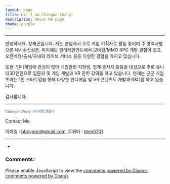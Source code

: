 ```yaml
---
layout: page
title: Hi! I am Chaegon Chang!
description: About Me page
theme: purple
---
```


- - -

안녕하세요. 장재곤입니다. 저는 현업에서 주로 게임 기획자로 활동 중이며 주 경력사항으론 네시삼십삼분, 마이에트 엔터테인먼트에서 모바일/MMO RPG 개발 경험이 있고, 오픈베타/출시/국내외 라이브 서비스 등등 다양한 경험을 가지고 있습니다. 
 
또한, 인디게임에 관심이 많아 게임관련 지망생, 업계 종사자 등등을 대상으로 주로 유니티3D엔진으로 입문자 및 게임 개발과 VR 관련 강의를 하고 있습니다. 현재는 곤군 게임즈라는 1인 스타트업을 통해 다양한 인디게임 및 VR 콘텐츠도 개발과 R&D를 하고 있습니다.

감사합니다.

- - -
 
<!-- Facebook Badge START --><a href="https://www.facebook.com/bboygon" title="Chaegon Chang" style="font-family: &quot;lucida grande&quot;,tahoma,verdana,arial,sans-serif; font-size: 11px; font-variant: normal; font-style: normal; font-weight: normal; color: #3B5998; text-decoration: none;" target="_TOP">Chaegon Chang</a><span style="font-family: &#039;lucida grande&#039;,tahoma,verdana,arial,sans-serif;font-size: 11px;line-height: 16px;font-variant: normal;font-style: normal;font-weight: normal;color: #555555;text-decoration: none;">&nbsp;|&nbsp;</span><a href="https://www.facebook.com/badges/" title="&#xd68c;&#xc6d0;&#xb2d8;&#xb9cc;&#xc758; &#xc704;&#xc82f;&#xc744; &#xb9cc;&#xb4e4;&#xc5b4;&#xbcf4;&#xc138;&#xc694;!" style="font-family: &quot;lucida grande&quot;,tahoma,verdana,arial,sans-serif; font-size: 11px; font-variant: normal; font-style: normal; font-weight: normal; color: #3B5998; text-decoration: none;" target="_TOP">내 위젯 만들기</a><br /><a href="https://www.facebook.com/bboygon" title="Chaegon Chang" target="_TOP"><img class="img" src="https://badge.facebook.com/badge/100001135203774.1926.1313563566.png" style="border: 0px;" alt="" /></a><!-- Facebook Badge END -->

Contact Me

이메일 : [bboygon@gmail.com](bboygon@gmail.com), 트위터 : [teen0701](http://twitter.com/teen0701)

- - -
-  
### Comments:

<div id="disqus_thread"></div>
<script type="text/javascript">
  /* * * CONFIGURATION VARIABLES: EDIT BEFORE PASTING INTO YOUR WEBPAGE * * */
  var disqus_shortname = '{{site.disqushandler}}';

  /* * * DON'T EDIT BELOW THIS LINE * * */
  (function() {
      var dsq = document.createElement('script'); dsq.type = 'text/javascript'; dsq.async = true;
      dsq.src = '//' + disqus_shortname + '.disqus.com/embed.js';
      (document.getElementsByTagName('head')[0] || document.getElementsByTagName('body')[0]).appendChild(dsq);
  })();
</script>
<noscript>Please enable JavaScript to view the <a href="http://disqus.com/?ref_noscript">comments powered by Disqus.</a></noscript>
<a href="http://disqus.com" class="dsq-brlink">comments powered by <span class="logo-disqus">Disqus</span></a>
